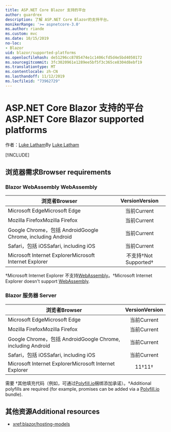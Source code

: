 ```yaml
---
title: ASP.NET Core Blazor 支持的平台
author: guardrex
description: 了解 ASP.NET Core Blazor的支持平台。
monikerRange: '>= aspnetcore-3.0'
ms.author: riande
ms.custom: mvc
ms.date: 10/15/2019
no-loc:
- Blazor
uid: blazor/supported-platforms
ms.openlocfilehash: de51296cc8785474e1c1406cfd5d4e5bd4050172
ms.sourcegitcommit: 3fc3020961e1289ee5bf5f3c365ce8304d8ebf19
ms.translationtype: MT
ms.contentlocale: zh-CN
ms.lasthandoff: 11/12/2019
ms.locfileid: "73962729"
---
```

# <a name="aspnet-core-opno-locblazor-supported-platforms"></a><span data-ttu-id="a7cc0-103">ASP.NET Core Blazor 支持的平台</span><span class="sxs-lookup"><span data-stu-id="a7cc0-103">ASP.NET Core Blazor supported platforms</span></span>

<span data-ttu-id="a7cc0-104">作者：[Luke Latham](https://github.com/guardrex)</span><span class="sxs-lookup"><span data-stu-id="a7cc0-104">By [Luke Latham](https://github.com/guardrex)</span></span>

[!INCLUDE[](~/includes/blazorwasm-preview-notice.md)]

## <a name="browser-requirements"></a><span data-ttu-id="a7cc0-105">浏览器需求</span><span class="sxs-lookup"><span data-stu-id="a7cc0-105">Browser requirements</span></span>

### <a name="opno-locblazor-webassembly"></a>Blazor<span data-ttu-id="a7cc0-106"> WebAssembly</span><span class="sxs-lookup"><span data-stu-id="a7cc0-106"> WebAssembly</span></span>

| <span data-ttu-id="a7cc0-107">浏览者</span><span class="sxs-lookup"><span data-stu-id="a7cc0-107">Browser</span></span>                          | <span data-ttu-id="a7cc0-108">Version</span><span class="sxs-lookup"><span data-stu-id="a7cc0-108">Version</span></span>               |
| -------------------------------- | :-------------------: |
| <span data-ttu-id="a7cc0-109">Microsoft Edge</span><span class="sxs-lookup"><span data-stu-id="a7cc0-109">Microsoft Edge</span></span>                   | <span data-ttu-id="a7cc0-110">当前</span><span class="sxs-lookup"><span data-stu-id="a7cc0-110">Current</span></span>               |
| <span data-ttu-id="a7cc0-111">Mozilla Firefox</span><span class="sxs-lookup"><span data-stu-id="a7cc0-111">Mozilla Firefox</span></span>                  | <span data-ttu-id="a7cc0-112">当前</span><span class="sxs-lookup"><span data-stu-id="a7cc0-112">Current</span></span>               |
| <span data-ttu-id="a7cc0-113">Google Chrome，包括 Android</span><span class="sxs-lookup"><span data-stu-id="a7cc0-113">Google Chrome, including Android</span></span> | <span data-ttu-id="a7cc0-114">当前</span><span class="sxs-lookup"><span data-stu-id="a7cc0-114">Current</span></span>               |
| <span data-ttu-id="a7cc0-115">Safari，包括 iOS</span><span class="sxs-lookup"><span data-stu-id="a7cc0-115">Safari, including iOS</span></span>            | <span data-ttu-id="a7cc0-116">当前</span><span class="sxs-lookup"><span data-stu-id="a7cc0-116">Current</span></span>               |
| <span data-ttu-id="a7cc0-117">Microsoft Internet Explorer</span><span class="sxs-lookup"><span data-stu-id="a7cc0-117">Microsoft Internet Explorer</span></span>      | <span data-ttu-id="a7cc0-118">不支持&dagger;</span><span class="sxs-lookup"><span data-stu-id="a7cc0-118">Not Supported&dagger;</span></span> |

<span data-ttu-id="a7cc0-119">&dagger;Microsoft Internet Explorer 不支持[WebAssembly](https://webassembly.org)。</span><span class="sxs-lookup"><span data-stu-id="a7cc0-119">&dagger;Microsoft Internet Explorer doesn't support [WebAssembly](https://webassembly.org).</span></span>

### <a name="opno-locblazor-server"></a>Blazor<span data-ttu-id="a7cc0-120"> 服务器</span><span class="sxs-lookup"><span data-stu-id="a7cc0-120"> Server</span></span>

| <span data-ttu-id="a7cc0-121">浏览者</span><span class="sxs-lookup"><span data-stu-id="a7cc0-121">Browser</span></span>                          | <span data-ttu-id="a7cc0-122">Version</span><span class="sxs-lookup"><span data-stu-id="a7cc0-122">Version</span></span>    |
| -------------------------------- | :--------: |
| <span data-ttu-id="a7cc0-123">Microsoft Edge</span><span class="sxs-lookup"><span data-stu-id="a7cc0-123">Microsoft Edge</span></span>                   | <span data-ttu-id="a7cc0-124">当前</span><span class="sxs-lookup"><span data-stu-id="a7cc0-124">Current</span></span>    |
| <span data-ttu-id="a7cc0-125">Mozilla Firefox</span><span class="sxs-lookup"><span data-stu-id="a7cc0-125">Mozilla Firefox</span></span>                  | <span data-ttu-id="a7cc0-126">当前</span><span class="sxs-lookup"><span data-stu-id="a7cc0-126">Current</span></span>    |
| <span data-ttu-id="a7cc0-127">Google Chrome，包括 Android</span><span class="sxs-lookup"><span data-stu-id="a7cc0-127">Google Chrome, including Android</span></span> | <span data-ttu-id="a7cc0-128">当前</span><span class="sxs-lookup"><span data-stu-id="a7cc0-128">Current</span></span>    |
| <span data-ttu-id="a7cc0-129">Safari，包括 iOS</span><span class="sxs-lookup"><span data-stu-id="a7cc0-129">Safari, including iOS</span></span>            | <span data-ttu-id="a7cc0-130">当前</span><span class="sxs-lookup"><span data-stu-id="a7cc0-130">Current</span></span>    |
| <span data-ttu-id="a7cc0-131">Microsoft Internet Explorer</span><span class="sxs-lookup"><span data-stu-id="a7cc0-131">Microsoft Internet Explorer</span></span>      | <span data-ttu-id="a7cc0-132">11&dagger;</span><span class="sxs-lookup"><span data-stu-id="a7cc0-132">11&dagger;</span></span> |

<span data-ttu-id="a7cc0-133">需要 &dagger;其他填充代码（例如，可通过[Polyfill.io](https://polyfill.io/v3/)捆绑添加承诺）。</span><span class="sxs-lookup"><span data-stu-id="a7cc0-133">&dagger;Additional polyfills are required (for example, promises can be added via a [Polyfill.io](https://polyfill.io/v3/) bundle).</span></span>

## <a name="additional-resources"></a><span data-ttu-id="a7cc0-134">其他资源</span><span class="sxs-lookup"><span data-stu-id="a7cc0-134">Additional resources</span></span>

* <xref:blazor/hosting-models>
